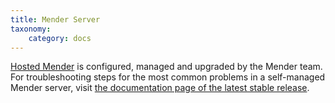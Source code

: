```yaml
---
title: Mender Server
taxonomy:
    category: docs
---
```


[Hosted Mender](https://hosted.mender.io?target=_blank) is configured, managed
and upgraded by the Mender team. For troubleshooting steps for the most common
problems in a self-managed Mender server, visit
[the documentation page of the latest stable release](https://docs.mender.io/2.7/troubleshoot/mender-server).
